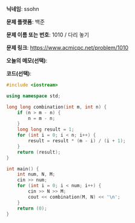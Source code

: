 **닉네임**: ssohn

**문제 플랫폼**: 백준

**문제 이름 또는 번호**: 1010 / 다리 놓기

**문제 링크**: https://www.acmicpc.net/problem/1010

**오늘의 메모(선택)**:

**코드(선택)**:

```c++
#include <iostream>

using namespace std;

long long combination(int m, int n) {
	if (n > m - n) {
		n = m - n;
	}
	long long result = 1;
	for (int i = 0; i < n; i++) {
		result = result * (m - i) / (i + 1);
	}
	return (result);
}

int main() {
	int num, N, M;
	cin >> num;
	for (int i = 0; i < num; i++) {
		cin >> N >> M;
		cout << combination(M, N) << '\n';
	}
	return (0);
}
```
